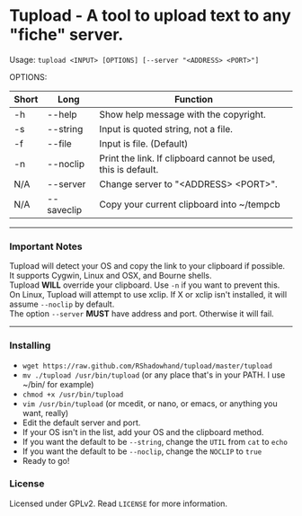 # Tupload - A tool to upload text to any "fiche" server.

Usage: `tupload <INPUT> [OPTIONS] [--server "<ADDRESS> <PORT>"]`  

OPTIONS:

| Short | Long | Function |
|-------|----------|---------------------------------------------------------------|
| -h | --help | Show help message with the copyright. |
| -s | --string | Input is quoted string, not a file. |
| -f | --file | Input is file. (Default) |
| -n | --noclip | Print the link. If clipboard cannot be used, this is default. |
| N/A | --server | Change server to "\<ADDRESS\> \<PORT\>". |
| N/A | --saveclip | Copy your current clipboard into ~/tempcb |

---
### Important Notes
Tupload will detect your OS and copy the link to your clipboard if possible.  
It supports Cygwin, Linux and OSX, and Bourne shells.  
Tupload **WILL** override your clipboard. Use `-n` if you want to prevent this.  
On Linux, Tupload will attempt to use xclip. If X or xclip isn't installed, it will assume `--noclip` by default.  
The option `--server` **MUST** have address and port. Otherwise it will fail.

---

### Installing

* `wget https://raw.github.com/RShadowhand/tupload/master/tupload`
* `mv ./tupload /usr/bin/tupload` (or any place that's in your PATH. I use ~/bin/ for example)
* `chmod +x /usr/bin/tupload`
* `vim /usr/bin/tupload` (or mcedit, or nano, or emacs, or anything you want, really)
 * Edit the default server and port.
 * If your OS isn't in the list, add your OS and the clipboard method.
 * If you want the default to be `--string`, change the `UTIL` from `cat` to `echo`
 * If you want the default to be `--noclip`, change the `NOCLIP` to `true`
* Ready to go!

### License

Licensed under GPLv2. Read `LICENSE` for more information.